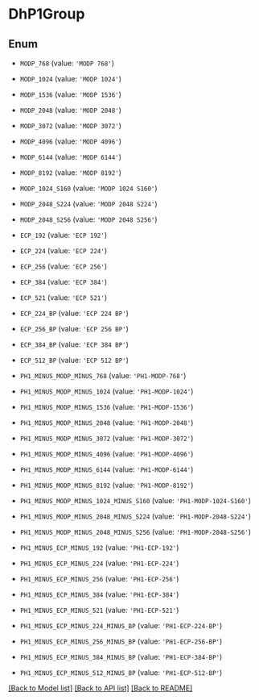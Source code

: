 # DhP1Group


## Enum

* `MODP_768` (value: `'MODP 768'`)

* `MODP_1024` (value: `'MODP 1024'`)

* `MODP_1536` (value: `'MODP 1536'`)

* `MODP_2048` (value: `'MODP 2048'`)

* `MODP_3072` (value: `'MODP 3072'`)

* `MODP_4096` (value: `'MODP 4096'`)

* `MODP_6144` (value: `'MODP 6144'`)

* `MODP_8192` (value: `'MODP 8192'`)

* `MODP_1024_S160` (value: `'MODP 1024 S160'`)

* `MODP_2048_S224` (value: `'MODP 2048 S224'`)

* `MODP_2048_S256` (value: `'MODP 2048 S256'`)

* `ECP_192` (value: `'ECP 192'`)

* `ECP_224` (value: `'ECP 224'`)

* `ECP_256` (value: `'ECP 256'`)

* `ECP_384` (value: `'ECP 384'`)

* `ECP_521` (value: `'ECP 521'`)

* `ECP_224_BP` (value: `'ECP 224 BP'`)

* `ECP_256_BP` (value: `'ECP 256 BP'`)

* `ECP_384_BP` (value: `'ECP 384 BP'`)

* `ECP_512_BP` (value: `'ECP 512 BP'`)

* `PH1_MINUS_MODP_MINUS_768` (value: `'PH1-MODP-768'`)

* `PH1_MINUS_MODP_MINUS_1024` (value: `'PH1-MODP-1024'`)

* `PH1_MINUS_MODP_MINUS_1536` (value: `'PH1-MODP-1536'`)

* `PH1_MINUS_MODP_MINUS_2048` (value: `'PH1-MODP-2048'`)

* `PH1_MINUS_MODP_MINUS_3072` (value: `'PH1-MODP-3072'`)

* `PH1_MINUS_MODP_MINUS_4096` (value: `'PH1-MODP-4096'`)

* `PH1_MINUS_MODP_MINUS_6144` (value: `'PH1-MODP-6144'`)

* `PH1_MINUS_MODP_MINUS_8192` (value: `'PH1-MODP-8192'`)

* `PH1_MINUS_MODP_MINUS_1024_MINUS_S160` (value: `'PH1-MODP-1024-S160'`)

* `PH1_MINUS_MODP_MINUS_2048_MINUS_S224` (value: `'PH1-MODP-2048-S224'`)

* `PH1_MINUS_MODP_MINUS_2048_MINUS_S256` (value: `'PH1-MODP-2048-S256'`)

* `PH1_MINUS_ECP_MINUS_192` (value: `'PH1-ECP-192'`)

* `PH1_MINUS_ECP_MINUS_224` (value: `'PH1-ECP-224'`)

* `PH1_MINUS_ECP_MINUS_256` (value: `'PH1-ECP-256'`)

* `PH1_MINUS_ECP_MINUS_384` (value: `'PH1-ECP-384'`)

* `PH1_MINUS_ECP_MINUS_521` (value: `'PH1-ECP-521'`)

* `PH1_MINUS_ECP_MINUS_224_MINUS_BP` (value: `'PH1-ECP-224-BP'`)

* `PH1_MINUS_ECP_MINUS_256_MINUS_BP` (value: `'PH1-ECP-256-BP'`)

* `PH1_MINUS_ECP_MINUS_384_MINUS_BP` (value: `'PH1-ECP-384-BP'`)

* `PH1_MINUS_ECP_MINUS_512_MINUS_BP` (value: `'PH1-ECP-512-BP'`)

[[Back to Model list]](../README.md#documentation-for-models) [[Back to API list]](../README.md#documentation-for-api-endpoints) [[Back to README]](../README.md)



